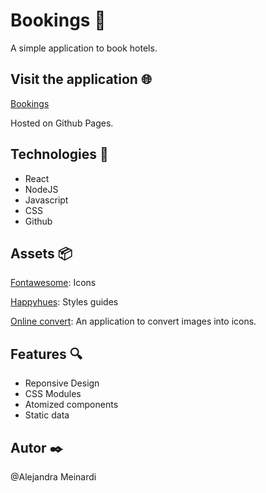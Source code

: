 # Bookings 🏨

A simple application to book hotels.

## Visit the application 🌐

[Bookings](https://alemeinardi.github.io/bookings/)

Hosted on Github Pages.

## Technologies 🔧

- React
- NodeJS
- Javascript
- CSS
- Github

## Assets 📦

[Fontawesome](https://fontawesome.com/): Icons

[Happyhues](https://www.happyhues.co/): Styles guides

[Online convert](https://image.online-convert.com/convert-to-ico): An application to convert images into icons.

## Features 🔍

- Reponsive Design
- CSS Modules
- Atomized components
- Static data

## Autor ✒️
@Alejandra Meinardi
